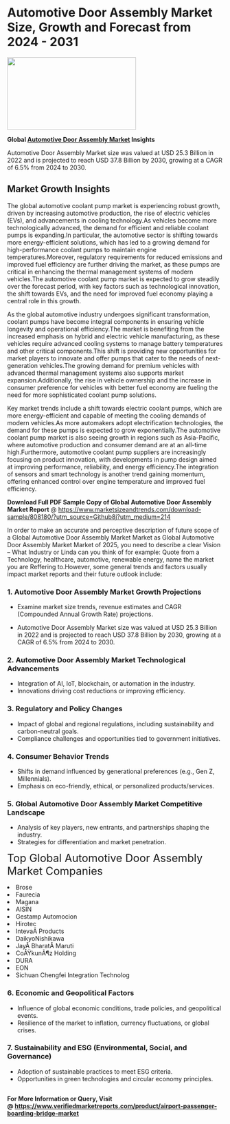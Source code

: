 <H1>Automotive Door Assembly Market Size, Growth and Forecast from 2024 - 2031</H1><img class="aligncenter size-medium wp-image-584254" src="https://thirdeyenews.in/wp-content/uploads/2024/09/Global-Market-Research-300x168.jpeg" alt="" width="300" height="168" /><p><strong>Global&nbsp;<a href="https://www.marketsizeandtrends.com/download-sample/808180/?utm_source=Github8j?utm_medium=214">Automotive Door Assembly Market</a> Insights</strong></p><p>Automotive Door Assembly Market size was valued at USD 25.3 Billion in 2022 and is projected to reach USD 37.8 Billion by 2030, growing at a CAGR of 6.5% from 2024 to 2030.</p><p><h2>Market Growth Insights</h2> <p>The global automotive coolant pump market is experiencing robust growth, driven by increasing automotive production, the rise of electric vehicles (EVs), and advancements in cooling technology.As vehicles become more technologically advanced, the demand for efficient and reliable coolant pumps is expanding.In particular, the automotive sector is shifting towards more energy-efficient solutions, which has led to a growing demand for high-performance coolant pumps to maintain engine temperatures.Moreover, regulatory requirements for reduced emissions and improved fuel efficiency are further driving the market, as these pumps are critical in enhancing the thermal management systems of modern vehicles.The automotive coolant pump market is expected to grow steadily over the forecast period, with key factors such as technological innovation, the shift towards EVs, and the need for improved fuel economy playing a central role in this growth.</p> <p>As the global automotive industry undergoes significant transformation, coolant pumps have become integral components in ensuring vehicle longevity and operational efficiency.The market is benefiting from the increased emphasis on hybrid and electric vehicle manufacturing, as these vehicles require advanced cooling systems to manage battery temperatures and other critical components.This shift is providing new opportunities for market players to innovate and offer pumps that cater to the needs of next-generation vehicles.The growing demand for premium vehicles with advanced thermal management systems also supports market expansion.Additionally, the rise in vehicle ownership and the increase in consumer preference for vehicles with better fuel economy are fueling the need for more sophisticated coolant pump solutions.</p> <p>Key market trends include a shift towards electric coolant pumps, which are more energy-efficient and capable of meeting the cooling demands of modern vehicles.As more automakers adopt electrification technologies, the demand for these pumps is expected to grow exponentially.The automotive coolant pump market is also seeing growth in regions such as Asia-Pacific, where automotive production and consumer demand are at an all-time high.Furthermore, automotive coolant pump suppliers are increasingly focusing on product innovation, with developments in pump design aimed at improving performance, reliability, and energy efficiency.The integration of sensors and smart technology is another trend gaining momentum, offering enhanced control over engine temperature and improved fuel efficiency.</p> <p><span class=""><strong>Download Full PDF Sample Copy of Global Automotive Door Assembly Market Report</strong> @ <a href="https://www.marketsizeandtrends.com/download-sample/808180/?utm_source=Github8j?utm_medium=214" target="_blank">https://www.marketsizeandtrends.com/download-sample/808180/?utm_source=Github8j?utm_medium=214</a></span></p><p>In order to make an accurate and perceptive description of future scope of a Global&nbsp;Automotive Door Assembly Market Market as Global&nbsp;Automotive Door Assembly Market Market of 2025, you need to describe a clear Vision &ndash; What Industry or Linda can you think of for example: Quote from a Technology, healthcare, automotive, renewable energy, name the market you are Reffering to.However, some general trends and factors usually impact market reports and their future outlook include:</p><h3>1.&nbsp;<strong>Automotive Door Assembly Market Growth Projections</strong></h3><ul><li>Examine market size trends, revenue estimates and CAGR (Compounded Annual Growth Rate) projections.</li><li><p>Automotive Door Assembly Market size was valued at USD 25.3 Billion in 2022 and is projected to reach USD 37.8 Billion by 2030, growing at a CAGR of 6.5% from 2024 to 2030.</p></li></ul><h3>2.&nbsp;<strong>Automotive Door Assembly Market Technological Advancements</strong></h3><ul><li>Integration of AI, IoT, blockchain, or automation in the industry.</li><li>Innovations driving cost reductions or improving efficiency.</li></ul><h3>3.&nbsp;<strong>Regulatory and Policy Changes</strong></h3><ul><li>Impact of global and regional regulations, including sustainability and carbon-neutral goals.</li><li>Compliance challenges and opportunities tied to government initiatives.</li></ul><h3>4.&nbsp;<strong>Consumer Behavior Trends</strong></h3><ul><li>Shifts in demand influenced by generational preferences (e.g., Gen Z, Millennials).</li><li>Emphasis on eco-friendly, ethical, or personalized products/services.</li></ul><h3>5.&nbsp;<strong>Global Automotive Door Assembly Market Competitive Landscape</strong></h3><ul><li>Analysis of key players, new entrants, and partnerships shaping the industry.</li><li>Strategies for differentiation and market penetration.</li></ul><p data-pm-slice="1 1 []"><span style="color: inherit; font-family: inherit; font-size: 25px;">Top Global Automotive Door Assembly Market Companies</span></p><div class="" data-test-id=""><p><li>Brose</li><li> Faurecia</li><li> Magana</li><li> AISIN</li><li> Gestamp Automocion</li><li> Hirotec</li><li> IntevaÂ Products</li><li> DaikyoNishikawa</li><li> JayÂ BharatÂ Maruti</li><li> CoÅŸkunÃ¶z Holding</li><li> DURA</li><li> EON</li><li> Sichuan Chengfei Integration Technolog</li></p></div><h3>6.&nbsp;<strong>Economic and Geopolitical Factors</strong></h3><ul><li>Influence of global economic conditions, trade policies, and geopolitical events.</li><li>Resilience of the market to inflation, currency fluctuations, or global crises.</li></ul><h3>7.&nbsp;<strong>Sustainability and ESG (Environmental, Social, and Governance)</strong></h3><ul><li>Adoption of sustainable practices to meet ESG criteria.</li><li>Opportunities in green technologies and circular economy principles.</li></ul><h2><strong style="font-size: 14px;">For More Information or Query, Visit @&nbsp;</strong><a style="background-color: #ffffff; font-size: 14px;" href="https://www.marketsizeandtrends.com/report/automotive-door-assembly-market/" target="_blank">https://www.verifiedmarketreports.com/product/airport-passenger-boarding-bridge-market</a></h2>